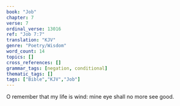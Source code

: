 ```yaml
---
book: "Job"
chapter: 7
verse: 7
ordinal_verse: 13016
ref: "Job 7:7"
translation: "KJV"
genre: "Poetry/Wisdom"
word_count: 14
topics: []
cross_references: []
grammar_tags: [negation, conditional]
thematic_tags: []
tags: ["Bible","KJV","Job"]
---
```

O remember that my life is wind: mine eye shall no more see good.
